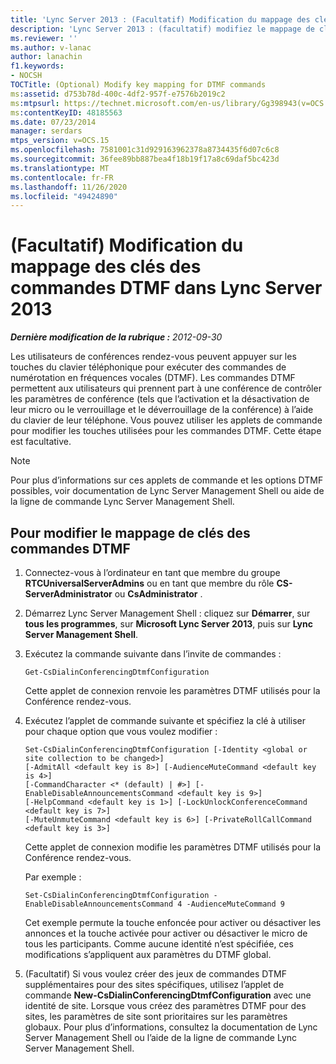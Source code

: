 ```yaml
---
title: 'Lync Server 2013 : (Facultatif) Modification du mappage des clés des commandes DTMF'
description: 'Lync Server 2013 : (facultatif) modifiez le mappage de clés pour les commandes DTMF.'
ms.reviewer: ''
ms.author: v-lanac
author: lanachin
f1.keywords:
- NOCSH
TOCTitle: (Optional) Modify key mapping for DTMF commands
ms:assetid: d753b78d-400c-4df2-957f-e7576b2019c2
ms:mtpsurl: https://technet.microsoft.com/en-us/library/Gg398943(v=OCS.15)
ms:contentKeyID: 48185563
ms.date: 07/23/2014
manager: serdars
mtps_version: v=OCS.15
ms.openlocfilehash: 7581001c31d929163962378a8734435f6d07c6c8
ms.sourcegitcommit: 36fee89bb887bea4f18b19f17a8c69daf5bc423d
ms.translationtype: MT
ms.contentlocale: fr-FR
ms.lasthandoff: 11/26/2020
ms.locfileid: "49424890"
---
```

# <a name="optional-modify-key-mapping-for-dtmf-commands-in-lync-server-2013"></a>(Facultatif) Modification du mappage des clés des commandes DTMF dans Lync Server 2013

<div data-xmlns="http://www.w3.org/1999/xhtml">

<div class="topic" data-xmlns="http://www.w3.org/1999/xhtml" data-msxsl="urn:schemas-microsoft-com:xslt" data-cs="https://msdn.microsoft.com/">

<div data-asp="https://msdn2.microsoft.com/asp">



</div>

<div id="mainSection">

<div id="mainBody">

<span> </span>

_**Dernière modification de la rubrique :** 2012-09-30_

Les utilisateurs de conférences rendez-vous peuvent appuyer sur les touches du clavier téléphonique pour exécuter des commandes de numérotation en fréquences vocales (DTMF). Les commandes DTMF permettent aux utilisateurs qui prennent part à une conférence de contrôler les paramètres de conférence (tels que l’activation et la désactivation de leur micro ou le verrouillage et le déverrouillage de la conférence) à l’aide du clavier de leur téléphone. Vous pouvez utiliser les applets de commande pour modifier les touches utilisées pour les commandes DTMF. Cette étape est facultative.

<div>


> [!NOTE]  
> Pour plus d’informations sur ces applets de commande et les options DTMF possibles, voir documentation de Lync Server Management Shell ou aide de la ligne de commande Lync Server Management Shell.



</div>

<div>

## <a name="to-modify-the-key-mapping-of-dtmf-commands"></a>Pour modifier le mappage de clés des commandes DTMF

1.  Connectez-vous à l’ordinateur en tant que membre du groupe **RTCUniversalServerAdmins** ou en tant que membre du rôle **CS-ServerAdministrator** ou **CsAdministrator** .

2.  Démarrez Lync Server Management Shell : cliquez sur **Démarrer**, sur **tous les programmes**, sur **Microsoft Lync Server 2013**, puis sur **Lync Server Management Shell**.

3.  Exécutez la commande suivante dans l’invite de commandes :
    
        Get-CsDialinConferencingDtmfConfiguration
    
    Cette applet de connexion renvoie les paramètres DTMF utilisés pour la Conférence rendez-vous.

4.  Exécutez l’applet de commande suivante et spécifiez la clé à utiliser pour chaque option que vous voulez modifier :
    
        Set-CsDialinConferencingDtmfConfiguration [-Identity <global or site collection to be changed>]
        [-AdmitAll <default key is 8>] [-AudienceMuteCommand <default key is 4>]
        [-CommandCharacter <* (default) | #>] [-EnableDisableAnnouncementsCommand <default key is 9>]
        [-HelpCommand <default key is 1>] [-LockUnlockConferenceCommand <default key is 7>]
        [-MuteUnmuteCommand <default key is 6>] [-PrivateRollCallCommand <default key is 3>]
    
    Cette applet de connexion modifie les paramètres DTMF utilisés pour la Conférence rendez-vous.
    
    Par exemple :
    
        Set-CsDialinConferencingDtmfConfiguration -EnableDisableAnnouncementsCommand 4 -AudienceMuteCommand 9
    
    Cet exemple permute la touche enfoncée pour activer ou désactiver les annonces et la touche activée pour activer ou désactiver le micro de tous les participants. Comme aucune identité n’est spécifiée, ces modifications s’appliquent aux paramètres du DTMF global.

5.  (Facultatif) Si vous voulez créer des jeux de commandes DTMF supplémentaires pour des sites spécifiques, utilisez l’applet de commande **New-CsDialinConferencingDtmfConfiguration** avec une identité de site. Lorsque vous créez des paramètres DTMF pour des sites, les paramètres de site sont prioritaires sur les paramètres globaux. Pour plus d’informations, consultez la documentation de Lync Server Management Shell ou l’aide de la ligne de commande Lync Server Management Shell.

</div>

</div>

<span> </span>

</div>

</div>

</div>

